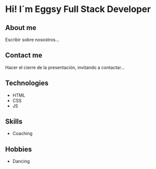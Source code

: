 # Hi! I´m Eggsy Full Stack Developer

## About me

Escribir sobre nosostros...


## Contact me


Hacer el cierre de la presentación, invitando a contactar...

## Technologies

- HTML
- CSS
- JS

## Skills

- Coaching

## Hobbies
- Dancing
